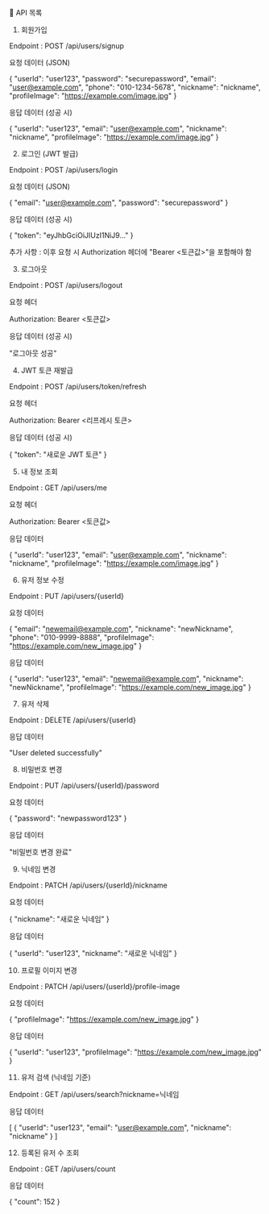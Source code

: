 📌 API 목록

1. 회원가입

Endpoint : POST /api/users/signup

요청 데이터 (JSON)

{
  "userId": "user123",
  "password": "securepassword",
  "email": "user@example.com",
  "phone": "010-1234-5678",
  "nickname": "nickname",
  "profileImage": "https://example.com/image.jpg"
}

응답 데이터 (성공 시)

{
  "userId": "user123",
  "email": "user@example.com",
  "nickname": "nickname",
  "profileImage": "https://example.com/image.jpg"
}

2. 로그인 (JWT 발급)

Endpoint : POST /api/users/login

요청 데이터 (JSON)

{
  "email": "user@example.com",
  "password": "securepassword"
}

응답 데이터 (성공 시)

{
  "token": "eyJhbGciOiJIUzI1NiJ9..."
}

추가 사항 : 이후 요청 시 Authorization 헤더에 "Bearer <토큰값>"을 포함해야 함

3. 로그아웃

Endpoint : POST /api/users/logout

요청 헤더

Authorization: Bearer <토큰값>

응답 데이터 (성공 시)

"로그아웃 성공"

4. JWT 토큰 재발급

Endpoint : POST /api/users/token/refresh

요청 헤더

Authorization: Bearer <리프레시 토큰>

응답 데이터 (성공 시)

{
  "token": "새로운 JWT 토큰"
}

5. 내 정보 조회

Endpoint : GET /api/users/me

요청 헤더

Authorization: Bearer <토큰값>

응답 데이터

{
  "userId": "user123",
  "email": "user@example.com",
  "nickname": "nickname",
  "profileImage": "https://example.com/image.jpg"
}

6. 유저 정보 수정

Endpoint : PUT /api/users/{userId}

요청 데이터

{
  "email": "newemail@example.com",
  "nickname": "newNickname",
  "phone": "010-9999-8888",
  "profileImage": "https://example.com/new_image.jpg"
}

응답 데이터

{
  "userId": "user123",
  "email": "newemail@example.com",
  "nickname": "newNickname",
  "profileImage": "https://example.com/new_image.jpg"
}

7. 유저 삭제

Endpoint : DELETE /api/users/{userId}

응답 데이터

"User deleted successfully"

8. 비밀번호 변경

Endpoint : PUT /api/users/{userId}/password

요청 데이터

{
  "password": "newpassword123"
}

응답 데이터

"비밀번호 변경 완료"

9. 닉네임 변경

Endpoint : PATCH /api/users/{userId}/nickname

요청 데이터

{
  "nickname": "새로운 닉네임"
}

응답 데이터

{
  "userId": "user123",
  "nickname": "새로운 닉네임"
}

10. 프로필 이미지 변경

Endpoint : PATCH /api/users/{userId}/profile-image

요청 데이터

{
  "profileImage": "https://example.com/new_image.jpg"
}

응답 데이터

{
  "userId": "user123",
  "profileImage": "https://example.com/new_image.jpg"
}

11. 유저 검색 (닉네임 기준)

Endpoint : GET /api/users/search?nickname=닉네임

응답 데이터

[
  {
    "userId": "user123",
    "email": "user@example.com",
    "nickname": "nickname"
  }
]

12. 등록된 유저 수 조회

Endpoint : GET /api/users/count

응답 데이터

{
  "count": 152
}
